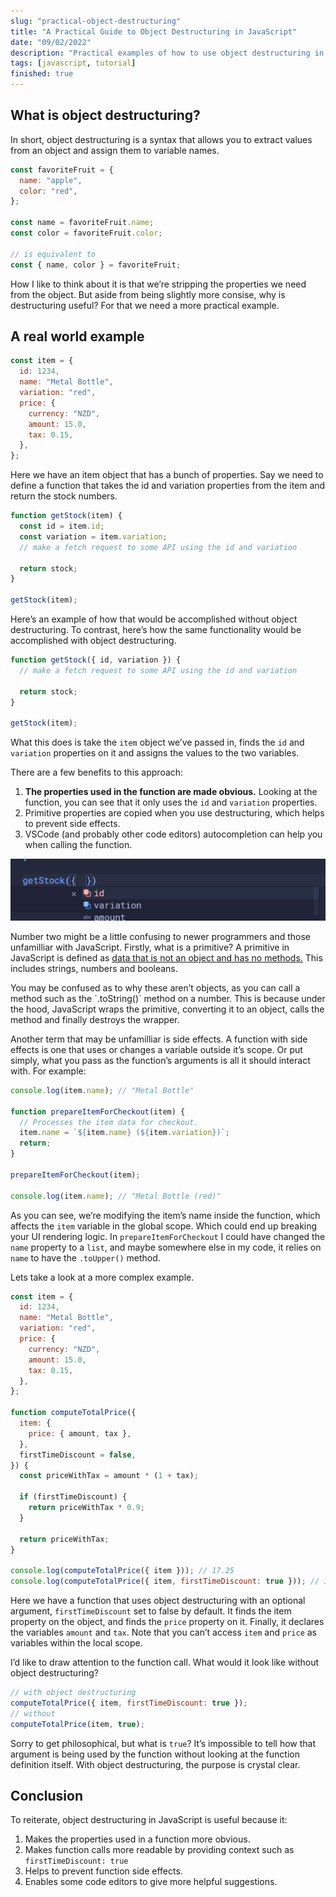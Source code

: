 ```yaml
---
slug: "practical-object-destructuring"
title: "A Practical Guide to Object Destructuring in JavaScript"
date: "09/02/2022"
description: "Practical examples of how to use object destructuring in JavaScript."
tags: [javascript, tutorial]
finished: true
---
```


## What is object destructuring?

In short, object destructuring is a syntax that allows you to extract values from an object and assign them to variable names.

```jsx
const favoriteFruit = {
  name: "apple",
  color: "red",
};

const name = favoriteFruit.name;
const color = favoriteFruit.color;

// is equivalent to
const { name, color } = favoriteFruit;
```

How I like to think about it is that we’re stripping the properties we need from the object. But aside from being slightly more consise, why is destructuring useful? For that we need a more practical example.

## A real world example

```jsx
const item = {
  id: 1234,
  name: "Metal Bottle",
  variation: "red",
  price: {
    currency: "NZD",
    amount: 15.0,
    tax: 0.15,
  },
};
```

Here we have an item object that has a bunch of properties. Say we need to define a function that takes the id and variation properties from the item and return the stock numbers.

```jsx
function getStock(item) {
  const id = item.id;
  const variation = item.variation;
  // make a fetch request to some API using the id and variation

  return stock;
}

getStock(item);
```

Here’s an example of how that would be accomplished without object destructuring. To contrast, here’s how the same functionality would be accomplished with object destructuring.

```jsx
function getStock({ id, variation }) {
  // make a fetch request to some API using the id and variation

  return stock;
}

getStock(item);
```

What this does is take the `item` object we’ve passed in, finds the `id` and `variation` properties on it and assigns the values to the two variables.

There are a few benefits to this approach:

1. **The properties used in the function are made obvious.** Looking at the function, you can see that it only uses the `id` and `variation` properties.
2. Primitive properties are copied when you use destructuring, which helps to prevent side effects.
3. VSCode (and probably other code editors) autocompletion can help you when calling the function.

![Code suggestions from VS Code.](./codeSuggestion.png)

Number two might be a little confusing to newer programmers and those unfamilliar with JavaScript. Firstly, what is a primitive? A primitive in JavaScript is defined as [data that is not an object and has no methods.](https://developer.mozilla.org/en-US/docs/Glossary/Primitive#:~:text=data%20that%20is%20not%20an%20object%20and%20has%20no%20methods.) This includes strings, numbers and booleans.

<aside>
You may be confused as to why these aren’t objects, as you can call a method such as the `.toString()` method on a number. This is because under the hood, JavaScript wraps the primitive, converting it to an object, calls the method and finally destroys the wrapper.
</aside>

Another term that may be unfamilliar is side effects. A function with side effects is one that uses or changes a variable outside it’s scope. Or put simply, what you pass as the function’s arguments is all it should interact with. For example:

```jsx
console.log(item.name); // "Metal Bottle"

function prepareItemForCheckout(item) {
  // Processes the item data for checkout.
  item.name = `${item.name} (${item.variation})`;
  return;
}

prepareItemForCheckout(item);

console.log(item.name); // "Metal Bottle (red)"
```

As you can see, we’re modifying the item’s name inside the function, which affects the `item` variable in the global scope. Which could end up breaking your UI rendering logic. In `prepareItemForCheckout` I could have changed the `name` property to a `list`, and maybe somewhere else in my code, it relies on `name` to have the `.toUpper()` method.

Lets take a look at a more complex example.

```jsx
const item = {
  id: 1234,
  name: "Metal Bottle",
  variation: "red",
  price: {
    currency: "NZD",
    amount: 15.0,
    tax: 0.15,
  },
};

function computeTotalPrice({
  item: {
    price: { amount, tax },
  },
  firstTimeDiscount = false,
}) {
  const priceWithTax = amount * (1 + tax);

  if (firstTimeDiscount) {
    return priceWithTax * 0.9;
  }

  return priceWithTax;
}

console.log(computeTotalPrice({ item })); // 17.25
console.log(computeTotalPrice({ item, firstTimeDiscount: true })); // 15.525
```

Here we have a function that uses object destructuring with an optional argument, `firstTimeDiscount` set to false by default. It finds the item property on the object, and finds the `price` property on it. Finally, it declares the variables `amount` and `tax`. Note that you can’t access `item` and `price` as variables within the local scope.

I’d like to draw attention to the function call. What would it look like without object destructuring?

```jsx
// with object destructuring
computeTotalPrice({ item, firstTimeDiscount: true });
// without
computeTotalPrice(item, true);
```

Sorry to get philosophical, but what is `true`? It’s impossible to tell how that argument is being used by the function without looking at the function definition itself. With object destructuring, the purpose is crystal clear.

## Conclusion

To reiterate, object destructuring in JavaScript is useful because it:

1. Makes the properties used in a function more obvious.
2. Makes function calls more readable by providing context such as `firstTimeDiscount: true`
3. Helps to prevent function side effects.
4. Enables some code editors to give more helpful suggestions.
